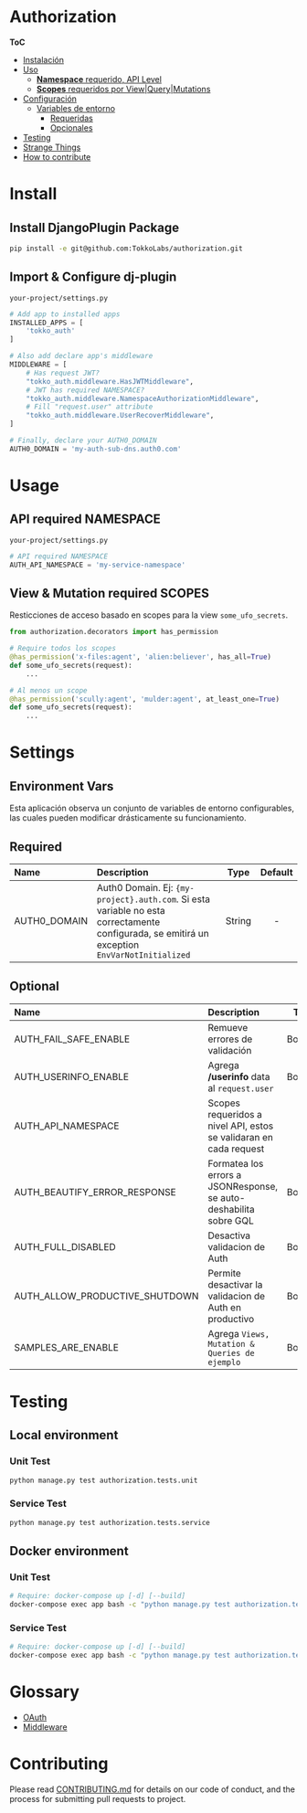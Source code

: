 Authorization
===


__ToC__

+ [Instalación](#install)
+ [Uso](#usage)
    - [**Namespace** requerido, API Level](#api-required-namespace)
    - [**Scopes** requeridos por View|Query|Mutations](#usage)
+ [Configuración](#settings)
    - [Variables de entorno](#environment-vars)
        * [Requeridas](#required)
        * [Opcionales](#optional)
+ [Testing](#testing)
+ [Strange Things](#glossary)
+ [How to contribute](#contributing)


# Install

## Install DjangoPlugin Package
```bash
pip install -e git@github.com:TokkoLabs/authorization.git
```

## Import & Configure dj-plugin
`your-project/settings.py`

```python
# Add app to installed apps
INSTALLED_APPS = [
    'tokko_auth'
]

# Also add declare app's middleware
MIDDLEWARE = [
    # Has request JWT?
    "tokko_auth.middleware.HasJWTMiddleware",
    # JWT has required NAMESPACE?
    "tokko_auth.middleware.NamespaceAuthorizationMiddleware",
    # Fill "request.user" attribute
    "tokko_auth.middleware.UserRecoverMiddleware",
]

# Finally, declare your AUTH0_DOMAIN
AUTH0_DOMAIN = 'my-auth-sub-dns.auth0.com'
```

# Usage

## API required NAMESPACE

`your-project/settings.py`

```python
# API required NAMESPACE
AUTH_API_NAMESPACE = 'my-service-namespace'
```

## View & Mutation required SCOPES

Resticciones de acceso basado en scopes para la view `some_ufo_secrets`.

```python
from authorization.decorators import has_permission

# Require todos los scopes
@has_permission('x-files:agent', 'alien:believer', has_all=True)
def some_ufo_secrets(request):
    ...

# Al menos un scope
@has_permission('scully:agent', 'mulder:agent', at_least_one=True)
def some_ufo_secrets(request):
    ...
```

# Settings

## Environment Vars

Esta aplicación observa un conjunto de variables de entorno configurables, las cuales pueden modificar drásticamente su
funcionamiento.

## Required

| Name               | Description                                              | Type    | Default |
|:-------------------|:---------------------------------------------------------|:-------:|:-------:|
| AUTH0_DOMAIN       | Auth0 Domain. Ej: `{my-project}.auth.com`. Si esta variable no esta correctamente configurada, se emitirá un exception `EnvVarNotInitialized` | String | - |

## Optional

| Name                              | Description                                                       | Type    | Default |
|:----------------------------------|:------------------------------------------------------------------|:-------:|:-------:|
| AUTH_FAIL_SAFE_ENABLE             | Remueve errores de validación                                     | Boolean |  False  |
| AUTH_USERINFO_ENABLE              | Agrega **/userinfo** data al `request.user`                       | Boolean |  False  |
| AUTH_API_NAMESPACE                | Scopes requeridos a nivel API, estos se validaran en cada request |   List  |   [ ]   |
| AUTH_BEAUTIFY_ERROR_RESPONSE      | Formatea los errors a JSONResponse, se auto-deshabilita sobre GQL | Boolean |  False  |
| AUTH_FULL_DISABLED                | Desactiva validacion de Auth                                      | Boolean |  False  |
| AUTH_ALLOW_PRODUCTIVE_SHUTDOWN    | Permite desactivar la validacion de Auth en productivo            | Boolean |  False  |
| SAMPLES_ARE_ENABLE                | Agrega `Views, Mutation & Queries de ejemplo`                     | Boolean |  True   |

# Testing

## Local environment

### Unit Test
```bash
python manage.py test authorization.tests.unit
```

### Service Test
```bash
python manage.py test authorization.tests.service
```

## Docker environment

### Unit Test
```bash
# Require: docker-compose up [-d] [--build]
docker-compose exec app bash -c "python manage.py test authorization.tests.unit"
```

### Service Test
```bash
# Require: docker-compose up [-d] [--build]
docker-compose exec app bash -c "python manage.py test authorization.tests.service"
```

# Glossary

+ [OAuth](https://es.wikipedia.org/wiki/OAuth)
+ [Middleware](https://en.wikipedia.org/wiki/Middleware)


# Contributing

Please read [CONTRIBUTING.md](CONTRIBUTING.md) for details on our code of conduct, and the process for submitting pull requests to project.